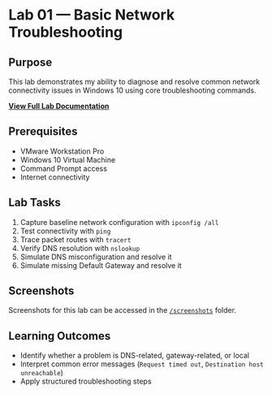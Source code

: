 # Lab 01 — Basic Network Troubleshooting

## Purpose
This lab demonstrates my ability to diagnose and resolve common network connectivity issues in Windows 10 using core troubleshooting commands.

**[View Full Lab Documentation](lab01_Network_Troubleshooting.md)**

## Prerequisites
- VMware Workstation Pro
- Windows 10 Virtual Machine
- Command Prompt access
- Internet connectivity

## Lab Tasks
1. Capture baseline network configuration with `ipconfig /all`
2. Test connectivity with `ping`
3. Trace packet routes with `tracert`
4. Verify DNS resolution with `nslookup`
5. Simulate DNS misconfiguration and resolve it
6. Simulate missing Default Gateway and resolve it

## Screenshots
Screenshots for this lab can be accessed in the [`/screenshots`](./screenshots) folder.

## Learning Outcomes
- Identify whether a problem is DNS-related, gateway-related, or local
- Interpret common error messages (`Request timed out`, `Destination host unreachable`)
- Apply structured troubleshooting steps
